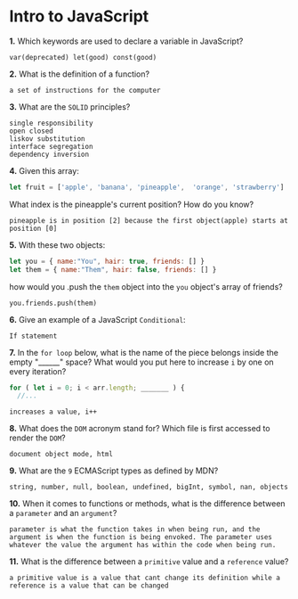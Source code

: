 # Intro to JavaScript

**1.** Which keywords are used to declare a variable in JavaScript?
<!-- enter you answer in the space below -->
```
var(deprecated) let(good) const(good)
```
**2.** What is the definition of a function?
<!-- enter you answer in the space below -->
```
a set of instructions for the computer
```
**3.** What are the `SOLID` principles?
<!-- enter you answer in the space below -->
```
single responsibility
open closed
liskov substitution
interface segregation
dependency inversion
```
**4.** Given this array: 
```js
let fruit = ['apple', 'banana', 'pineapple',  'orange', 'strawberry']
``` 
What index is the pineapple's current position? How do you know?
<!-- enter you answer in the space below -->
```
pineapple is in position [2] because the first object(apple) starts at position [0]
```
**5.** With these two objects: 
```js
let you = { name:"You", hair: true, friends: [] }
let them = { name:"Them", hair: false, friends: [] }
```
how would you .push the `them` object into the `you` object's array of friends?
<!-- enter you answer in the space below -->
```
you.friends.push(them)
```

**6.** Give an example of a JavaScript `Conditional`:
<!-- enter you answer in the space below -->
```
If statement
```
**7.** In the `for loop` below, what is the name of the piece belongs inside the empty "______" space? What would you put here to increase `i` by one on every iteration?
```js
for ( let i = 0; i < arr.length; _______ ) {
  //...
```
<!-- enter you answer in the space below -->
```
increases a value, i++
```
**8.** What does the `DOM` acronym stand for? Which file is first accessed to render the `DOM`?
<!-- enter you answer in the space below -->
```
document object mode, html
```

**9.** What are the `9` ECMAScript types as defined by MDN?
<!-- enter you answer in the space below -->
```
string, number, null, boolean, undefined, bigInt, symbol, nan, objects
```
**10.** When it comes to functions or methods, what is the difference between a `parameter` and an `argument`?
<!-- enter you answer in the space below -->
```
parameter is what the function takes in when being run, and the argument is when the function is being envoked. The parameter uses whatever the value the argument has within the code when being run.
```
**11.** What is the difference between a `primitive` value and a `reference` value?
<!-- enter you answer in the space below -->
```
a primitive value is a value that cant change its definition while a reference is a value that can be changed
```